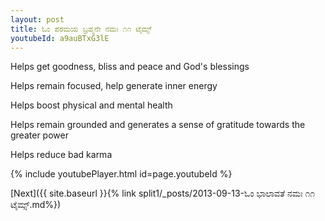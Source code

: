 ```yaml
---
layout: post
title: ಓಂ ಪರಮಯ ಬ್ರಹ್ಮನೇ ನಮಃ ೧೧ ಟೈಮ್ಸ್
youtubeId: a9auBTxG3lE
---
```

 
 
Helps get goodness, bliss and peace and God's blessings
 
Helps remain focused, help generate inner energy 
 
Helps boost physical and mental health 
 
Helps remain grounded and generates a sense of gratitude towards the greater power 
 
Helps reduce bad karma
 
 
 
 


{% include youtubePlayer.html id=page.youtubeId %}
 
[Next]({{ site.baseurl }}{% link  split1/_posts/2013-09-13-ಓಂ ಭಾಲಾವತೆ ನಮಃ ೧೧ ಟೈಮ್ಸ್.md%})
 
